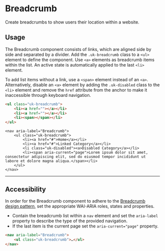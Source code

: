 # Breadcrumb

<p class="uk-text-lead">Create breadcrumbs to show users their location within a website.</p>

## Usage

The Breadcrumb component consists of links, which are aligned side by side and separated by a divider. Add the `.uk-breadcrumb` class to a `<ul>` element to define the component. Use `<a>` elements as breadcrumb items within the list. An active state is automatically applied to the last `<li>` element.

To add list items without a link, use a `<span>` element instead of an `<a>`. Alternatively, disable an `<a>` element by adding the `.uk-disabled` class to the `<li>` element and remove the `href` attribute from the anchor to make it inaccessible through keyboard navigation.

```html
<ul class="uk-breadcrumb">
    <li><a href=""></a></li>
    <li><a href=""></a></li>
    <li><span></span></li>
</ul>
```

```example
<nav aria-label="Breadcrumb">
    <ul class="uk-breadcrumb">
        <li><a href="#">Home</a></li>
        <li><a href="#">Linked Category</a></li>
        <li class="uk-disabled"><a>Disabled Category</a></li>
        <li><span aria-current="page">Lorem ipsum dolor sit amet, consectetur adipiscing elit, sed do eiusmod tempor incididunt ut labore et dolore magna aliqua.</span></li>
    </ul>
</nav>
```

***

## Accessibility

In order for the Breadcrumb component to adhere to the [Breadcrumb design pattern](https://www.w3.org/WAI/ARIA/apg/patterns/breadcrumb/), set the appropriate WAI-ARIA roles, states and properties.

- Contain the breadcrumb list within a `nav` element and set the `aria-label` property to describe the type of the provided navigation.
- If the last item is the current page set the `aria-current="page"` property.

```html
<nav aria-label="Breadcrumb">
    <ul class="uk-breadcrumb">…</ul>
</nav>
```
